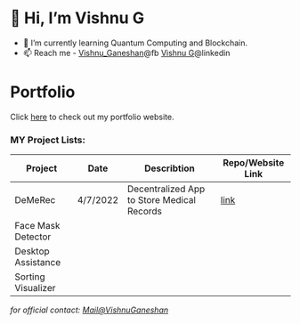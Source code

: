 # 👋 Hi, I’m Vishnu G
- 🌱 I’m currently learning Quantum Computing and Blockchain.
- 📫 Reach me - <a href="https://www.facebook.com/profile.php?id=100011044956075">Vishnu_Ganeshan</a>@fb <a href="https://www.linkedin.com/in/g-vishnu/">Vishnu G</a>@linkedin

<!---
VishnuGaneshan/VishnuGaneshan is a ✨ special ✨ repository because its `README.md` (this file) appears on your GitHub profile.
You can click the Preview link to take a look at your changes.
--->

# Portfolio
Click [here](https://vishnuganeshan.github.io/) to check out my portfolio website.


### MY Project Lists:
Project | Date | Describtion | Repo/Website Link
-- | -- | -- | --
DeMeRec | 4/7/2022 | Decentralized App to Store Medical Records | [link](https://github.com/VishnuGaneshan/demerec)
Face Mask Detector |
Desktop Assistance |
Sorting Visualizer |

_for official contact: <a href="mailto:ganeshanvishnu@gmail.com">Mail@VishnuGaneshan_</a>

